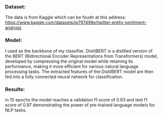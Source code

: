### Dataset:
The data is from Kaggle which can be foudn at this address:  https://www.kaggle.com/datasets/jp797498e/twitter-entity-sentiment-analysis

### Model:
I used as the backbone of my classifier. DistilBERT is a distilled version of the BERT (Bidirectional Encoder Representations from Transformers) model, developed by compressing the original model while retaining its performance, making it more efficient for various natural language processing tasks. The extracted features of the DistilBERT model are then fed into a fully connected neural network for classification.

### Results:
in 10 epochs the model reaches a validation f1 score of 0.93 and test f1 score of 0.97 demonstrating the power of pre-trained language models for NLP tasks.
